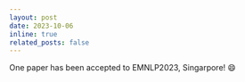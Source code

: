 ```yaml
---
layout: post
date: 2023-10-06
inline: true
related_posts: false
---
```


One paper has been accepted to EMNLP2023, Singarpore! :smile: